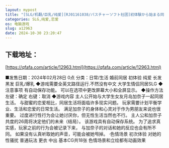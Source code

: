 ```yaml
---
layout: mypost
title: "[SLG/机翻/巨乳/纯爱][RJ01161038/パスチャーソフト社团]初体験から始まる同棲ライフ[Ver1.01][PC/500M]"
categories: SLG,纯爱,恋爱
os: 电脑游戏
slug: a12963
date: 2024-10-30 23:20:47
---
```


## 下载地址：

[https://qfafa.com/article/12963.html](https://qfafa.com/article/12963.html)

■发售日期：2024年02月28日 0点
分类：日常/生活 婚前同居 初体验 纯爱 长发 黑发 巨乳/爆乳
◆游戏需要全英文路径运行.不然没有中文
大学生情侣同居SLG
◆注意事项
有自动保存功能。
可以在选项中更改屏幕大小和全屏显示。
◆操作方法
左键：确定
右键：取消
◆游戏内容
主人公开始与大学生女友月岛加奈子一起同居生活。
与甜蜜的恋爱相比，同居生活将面临许多现实问题。
玩家需要计划平衡学业、生活和恋爱的日常生活。
满足加奈子的身体和心灵对于作为男朋友来说也很重要。
过度进行性行为会让她讨厌你，但无性生活当然也不行。
主人公和加奈子共度的26周将决定他们的未来（结局）。
该游戏具有自动保存系统。
为了追求真实感，玩家之前的行为会被记录下来，
与加奈子的对话和她的反应也会有所不同。
如果没有认真听取她的声音，可能会被她甩掉。
·色情场景
初次体验
对她的性骚扰
普通玩法
更衣
中出
基本CG共18张
色情场景和立绘都有动画效果